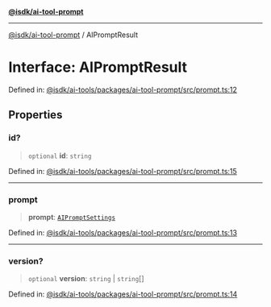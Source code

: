 [**@isdk/ai-tool-prompt**](../README.md)

***

[@isdk/ai-tool-prompt](../globals.md) / AIPromptResult

# Interface: AIPromptResult

Defined in: [@isdk/ai-tools/packages/ai-tool-prompt/src/prompt.ts:12](https://github.com/isdk/ai-tool-prompt.js/blob/a2b49ef3337bf83b9b81d4bcb9555a8f6044965e/src/prompt.ts#L12)

## Properties

### id?

> `optional` **id**: `string`

Defined in: [@isdk/ai-tools/packages/ai-tool-prompt/src/prompt.ts:15](https://github.com/isdk/ai-tool-prompt.js/blob/a2b49ef3337bf83b9b81d4bcb9555a8f6044965e/src/prompt.ts#L15)

***

### prompt

> **prompt**: [`AIPromptSettings`](AIPromptSettings.md)

Defined in: [@isdk/ai-tools/packages/ai-tool-prompt/src/prompt.ts:13](https://github.com/isdk/ai-tool-prompt.js/blob/a2b49ef3337bf83b9b81d4bcb9555a8f6044965e/src/prompt.ts#L13)

***

### version?

> `optional` **version**: `string` \| `string`[]

Defined in: [@isdk/ai-tools/packages/ai-tool-prompt/src/prompt.ts:14](https://github.com/isdk/ai-tool-prompt.js/blob/a2b49ef3337bf83b9b81d4bcb9555a8f6044965e/src/prompt.ts#L14)
